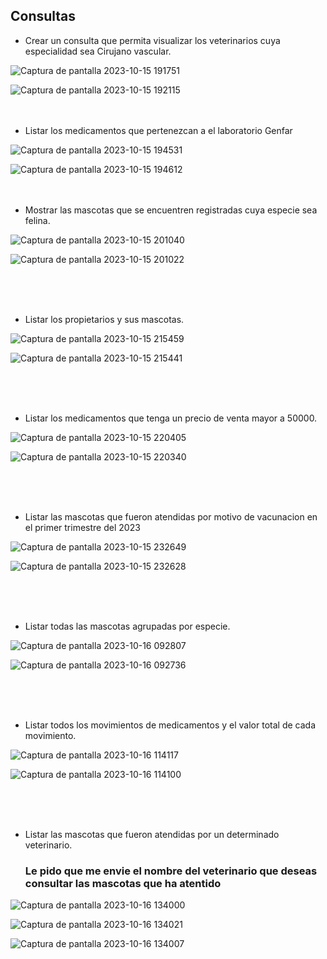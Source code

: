 ## Consultas

- Crear un consulta que permita visualizar los veterinarios cuya especialidad sea Cirujano vascular.

![Captura de pantalla 2023-10-15 191751](https://github.com/julianlpz69/VeterinariaCampus/assets/131847060/7c39a3b1-4b4d-4b80-8c85-0edf3cc3f909)

![Captura de pantalla 2023-10-15 192115](https://github.com/julianlpz69/VeterinariaCampus/assets/131847060/5789ef66-2349-4944-af89-a467056571df)
<br>
<br>
<br>


- Listar los medicamentos que pertenezcan a el laboratorio Genfar



![Captura de pantalla 2023-10-15 194531](https://github.com/julianlpz69/VeterinariaCampus/assets/131847060/8717e570-a883-443a-a46d-d3e4fbe36530)

![Captura de pantalla 2023-10-15 194612](https://github.com/julianlpz69/VeterinariaCampus/assets/131847060/6c948a20-50ab-487f-8a5e-373b3da60e06)
<br>
<br>
<br>


- Mostrar las mascotas que se encuentren registradas cuya especie sea felina.

![Captura de pantalla 2023-10-15 201040](https://github.com/julianlpz69/VeterinariaCampus/assets/131847060/5286a7c6-c07f-40f8-852e-4bb0cc5b742c)

![Captura de pantalla 2023-10-15 201022](https://github.com/julianlpz69/VeterinariaCampus/assets/131847060/26ddb70b-87cb-4f6b-aefd-cc6b6c54afc0)

<br>
<br>
<br>


- Listar los propietarios y sus mascotas.

![Captura de pantalla 2023-10-15 215459](https://github.com/julianlpz69/VeterinariaCampus/assets/131847060/44c631b2-35c4-404c-a99f-e5116df20576)


![Captura de pantalla 2023-10-15 215441](https://github.com/julianlpz69/VeterinariaCampus/assets/131847060/b3518bcd-4095-4ce0-aa3f-5f90873570a2)

<br>
<br>
<br>


- Listar los medicamentos que tenga un precio de venta mayor a 50000.

  
![Captura de pantalla 2023-10-15 220405](https://github.com/julianlpz69/VeterinariaCampus/assets/131847060/8ccb838e-2729-46ec-b569-ed1078b38354)


![Captura de pantalla 2023-10-15 220340](https://github.com/julianlpz69/VeterinariaCampus/assets/131847060/0514f872-55d3-4c03-9a94-b4c0f0e9cd3a)

<br>
<br>
<br>


- Listar las mascotas que fueron atendidas por motivo de vacunacion en el primer trimestre del 2023


![Captura de pantalla 2023-10-15 232649](https://github.com/julianlpz69/VeterinariaCampus/assets/131847060/85d89796-6ca5-425c-8640-9c5837a3f9c1)


![Captura de pantalla 2023-10-15 232628](https://github.com/julianlpz69/VeterinariaCampus/assets/131847060/6a5dd456-c61a-48e8-8728-29c27cdc827d)



<br>
<br>
<br>


- Listar todas las mascotas agrupadas por especie.

![Captura de pantalla 2023-10-16 092807](https://github.com/julianlpz69/VeterinariaCampus/assets/131847060/03e4e081-c8e1-4659-8439-9f1bfc80591a)


![Captura de pantalla 2023-10-16 092736](https://github.com/julianlpz69/VeterinariaCampus/assets/131847060/8d880d3f-a6d3-4ce6-b7b6-644d58720b5d)



<br>
<br>
<br>


- Listar todos los movimientos de medicamentos y el valor total de cada movimiento.


![Captura de pantalla 2023-10-16 114117](https://github.com/julianlpz69/VeterinariaCampus/assets/131847060/59511e05-7bee-40ad-bc00-2d7a7c94b97c)

![Captura de pantalla 2023-10-16 114100](https://github.com/julianlpz69/VeterinariaCampus/assets/131847060/3e7d0ae8-8e46-4b24-a320-645ccab6b23e)

<br>
<br>
<br>


- Listar las mascotas que fueron atendidas por un determinado veterinario.
  <br>
    ### Le pido que me envie el nombre del veterinario que deseas consultar las mascotas que ha atentido

![Captura de pantalla 2023-10-16 134000](https://github.com/julianlpz69/VeterinariaCampus/assets/131847060/0ef17c73-4473-47dd-87e2-7fafb8aced58)


![Captura de pantalla 2023-10-16 134021](https://github.com/julianlpz69/VeterinariaCampus/assets/131847060/d9a5227b-f73f-4bd2-8989-c378e60cbcdb)


![Captura de pantalla 2023-10-16 134007](https://github.com/julianlpz69/VeterinariaCampus/assets/131847060/4529af4e-1c44-4178-95fb-5f5d8e73f542)


